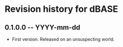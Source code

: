# Revision history for dBASE

## 0.1.0.0 -- YYYY-mm-dd

* First version. Released on an unsuspecting world.
